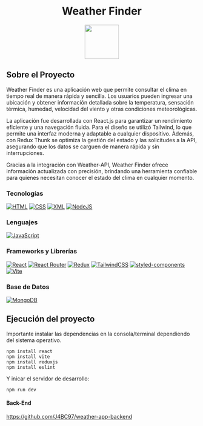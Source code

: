 <div align="center">

  # Weather Finder

  <img src="https://cdn2.iconfinder.com/data/icons/ios-14-custom-application/62/application-12-256.png" height="90">
  <br>
  

  
</div>

## Sobre el Proyecto

Weather Finder es una aplicación web que permite consultar el clima en tiempo real de manera rápida y sencilla. Los usuarios pueden ingresar una ubicación y obtener información detallada sobre la temperatura, sensación térmica, humedad, velocidad del viento y otras condiciones meteorológicas.

La aplicación fue desarrollada con React.js para garantizar un rendimiento eficiente y una navegación fluida. Para el diseño se utilizó Tailwind, lo que permite una interfaz moderna y adaptable a cualquier dispositivo. Además, con Redux Thunk se optimiza la gestión del estado y las solicitudes a la API, asegurando que los datos se carguen de manera rápida y sin interrupciones.

Gracias a la integración con Weather-API, Weather Finder ofrece información actualizada con precisión, brindando una herramienta confiable para quienes necesitan conocer el estado del clima en cualquier momento.

### Tecnologías
  [![HTML](https://img.shields.io/badge/HTML-%23E34F26.svg?logo=html5&logoColor=white)](#)
  [![CSS](https://img.shields.io/badge/CSS-1572B6?logo=css3&logoColor=fff)](#)
  [![XML](https://img.shields.io/badge/XML-767C52?logo=xml&logoColor=fff)](#)
  [![NodeJS](https://img.shields.io/badge/Node.js-6DA55F?logo=node.js&logoColor=white)](#)
### Lenguajes
  [![JavaScript](https://img.shields.io/badge/JavaScript-F7DF1E?logo=javascript&logoColor=000)](#)
###  Frameworks y Librerías 
  [![React](https://img.shields.io/badge/React-%2320232a.svg?logo=react&logoColor=%2361DAFB)](#)
  [![React Router](https://img.shields.io/badge/React_Router-CA4245?logo=react-router&logoColor=white)](#)
  [![Redux](https://img.shields.io/badge/Redux-764ABC?logo=redux&logoColor=fff)](#)
  [![TailwindCSS](https://img.shields.io/badge/Tailwind%20CSS-%2338B2AC.svg?logo=tailwind-css&logoColor=white)](#)
  [![styled-components](https://img.shields.io/badge/styled--components-DB7093?logo=styledcomponents&logoColor=fff)](#)
  [![Vite](https://img.shields.io/badge/Vite-646CFF?logo=vite&logoColor=fff)](#)
### Base de Datos
  [![MongoDB](https://img.shields.io/badge/MongoDB-%234ea94b.svg?logo=mongodb&logoColor=white)](#)

## Ejecución del proyecto
Importante instalar las dependencias en la consola/terminal dependiendo del sistema operativo.
```properties
npm install react
npm install vite
npm install reduxjs
npm install eslint

```  
Y inicar el servidor de desarrollo:
```properties
npm run dev
```
#### Back-End
https://github.com/J4BC97/weather-app-backend


